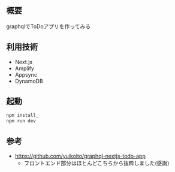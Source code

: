 ## 概要

graphqlでToDoアプリを作ってみる

## 利用技術

- Next.js
- Amplify
- Appsync
- DynamoDB

## 起動

```bash
npm install_
npm run dev

```

## 参考

- https://github.com/yuikoito/graphql-nextjs-todo-app
    - フロントエンド部分はほとんどこちらから抜粋しました(感謝)